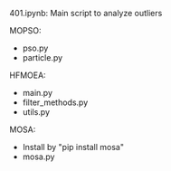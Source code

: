 401.ipynb: Main script to analyze outliers

MOPSO: 
  - pso.py
  - particle.py

HFMOEA:
  - main.py
  - filter_methods.py
  - utils.py

MOSA:
  - Install by "pip install mosa"
  - mosa.py
